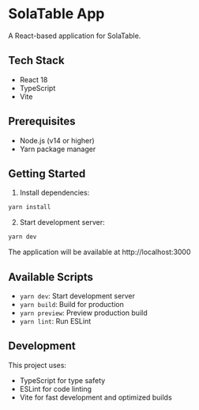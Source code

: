 # SolaTable App

A React-based application for SolaTable.

## Tech Stack

- React 18
- TypeScript
- Vite

## Prerequisites

- Node.js (v14 or higher)
- Yarn package manager

## Getting Started

1. Install dependencies:
```bash
yarn install
```

2. Start development server:
```bash
yarn dev
```
The application will be available at http://localhost:3000

## Available Scripts

- `yarn dev`: Start development server
- `yarn build`: Build for production
- `yarn preview`: Preview production build
- `yarn lint`: Run ESLint

## Development

This project uses:
- TypeScript for type safety
- ESLint for code linting
- Vite for fast development and optimized builds
